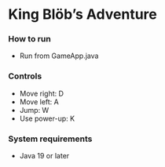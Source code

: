# King Blöb’s Adventure

### How to run
- Run from GameApp.java

### Controls
- Move right: D
- Move left: A
- Jump: W
- Use power-up: K

### System requirements
- Java 19 or later
